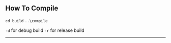 ## How To Compile
`cd build`
`..\compile`

`-d` for debug build
`-r` for release build

--------------------
